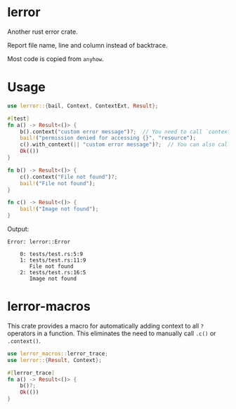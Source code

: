 # lerror
Another rust error crate.

Report file name, line and column instead of backtrace.

Most code is copied from `anyhow`.

# Usage
```rust
use lerror::{bail, Context, ContextExt, Result};

#[test]
fn a() -> Result<()> {
    b().context("custom error message")?;  // You need to call `context()` to add the current line to backtrace with string context.
    bail!("permission denied for accessing {}", "resource");
    c().with_context(|| "custom error message")?;  // You can also call `with_context()` to add the current line to backtrace with string context.
    Ok(())
}

fn b() -> Result<()> {
    c().context("File not found")?;
    bail!("File not found");
}

fn c() -> Result<()> {
    bail!("Image not found");
}
```

Output:

```
Error: lerror::Error

    0: tests/test.rs:5:9
    1: tests/test.rs:11:9
       File not found
    2: tests/test.rs:16:5
       Image not found
```

# lerror-macros

This crate provides a macro for automatically adding context to all `?` operators in a function. This eliminates the need to manually call `.c()` or `.context()`.

```rust
use lerror_macros::lerror_trace;
use lerror::{Result, Context};

#[lerror_trace]
fn a() -> Result<()> {
    b()?;
    Ok(())
}
```